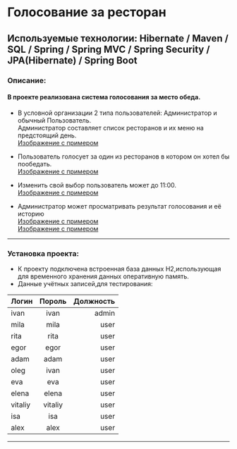 # Голосование за ресторан

## Используемые технологии: Hibernate / Maven / SQL / Spring / Spring MVC / Spring Security / JPA(Hibernate) / Spring Boot
### Описание:
#### В проекте реализована система голосования за место обеда.

* В условной организации 2 типа пользователей: Администратор и обычный Пользователь.  
Администратор составляет список ресторанов и их меню на предстоящий день.  
[Изображение с примером](https://user-images.githubusercontent.com/71580397/117102556-02477500-ad92-11eb-89f0-1879b4399da5.png)  

* Пользователь голосует за один из ресторанов в котором он хотел бы пообедать.   
[Изображение с примером](https://user-images.githubusercontent.com/71580397/117102675-3e7ad580-ad92-11eb-83cb-5ccdac2f6a0b.png)  

* Изменить свой выбор пользователь может до 11:00.  
[Изображение с примером](https://user-images.githubusercontent.com/71580397/117102699-50f50f00-ad92-11eb-8ba7-d93edaa6f4fb.png) 

* Администратор может просматривать результат голосования и её историю  
[Изображение с примером](https://user-images.githubusercontent.com/71580397/117099649-205da700-ad8b-11eb-9955-6078feaf354d.png)  
[Изображение с примером](https://user-images.githubusercontent.com/71580397/117103142-3707fc00-ad93-11eb-8478-245b3b4fddfa.png) 
____
### Установка проекта:
* К проекту подключена встроенная база данных H2,использующая для временного хранения данных оперативную память.
* Данные учётных записей,для тестирования:

| Логин | Пороль | Должность |
|----------------|:---------:|----------------:|
| ivan | ivan | admin |
| mila | mila | user |
| rita | rita | user |
| egor | egor | user |
| adam | adam | user |
| oleg | ivan | user |
| eva | eva | user |
| elena | elena | user |
| vitaliy | vitaliy | user |
| isa | isa | user |
| alex | alex | user |
____
